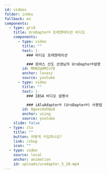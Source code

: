 ```yaml
---
id: videos
folder: index
fallback: en
components:
  - type: grid
    title: UroDapter® 프레젠테이션 비디오
    components:
      - type: video
        title: ""
        text: |-
          ### 비디오 프레젠테이션

          ### 로바스 산도 선생님의 UroDapter®설명
        id: MONZqHMJv7Q
        anchor: lovasz
        source: youtube
      - type: video
        title: ""
        text: |-
          ### IBSA 비디오 설명서

          ### iAluAdapter® (UroDapter®) 사용법
        id: OgwxcHuhQuQ
        anchor: using
        source: youtube
    slide: false
  - type: cta
    title: ""
    button: 어떻게 구입하나요?
    link: /shop
    icon: ""
  - type: video
    source: local
    anchor: animation
    id: uploads/urodapter_5_20.mp4
---
```

